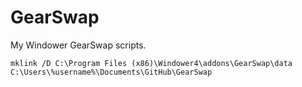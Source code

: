 # GearSwap
My Windower GearSwap scripts.

```
mklink /D C:\Program Files (x86)\Windower4\addons\GearSwap\data C:\Users\%username%\Documents\GitHub\GearSwap
```